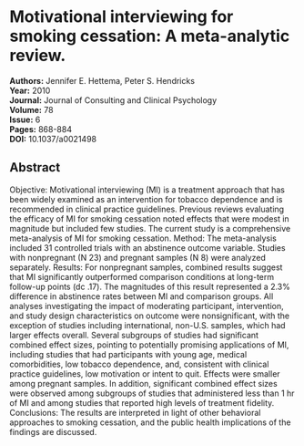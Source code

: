 # Motivational interviewing for smoking cessation: A meta-analytic review.

**Authors:** Jennifer E. Hettema, Peter S. Hendricks  
**Year:** 2010  
**Journal:** Journal of Consulting and Clinical Psychology  
**Volume:** 78  
**Issue:** 6  
**Pages:** 868-884  
**DOI:** 10.1037/a0021498  

## Abstract
Objective: Motivational interviewing (MI) is a treatment approach that has been widely examined as an intervention for tobacco dependence and is recommended in clinical practice guidelines. Previous reviews evaluating the efficacy of MI for smoking cessation noted effects that were modest in magnitude but included few studies. The current study is a comprehensive meta-analysis of MI for smoking cessation. Method: The meta-analysis included 31 controlled trials with an abstinence outcome variable. Studies with nonpregnant (N 23) and pregnant samples (N 8) were analyzed separately. Results: For nonpregnant samples, combined results suggest that MI significantly outperformed comparison conditions at long-term follow-up points (dc .17). The magnitudes of this result represented a 2.3% difference in abstinence rates between MI and comparison groups. All analyses investigating the impact of moderating participant, intervention, and study design characteristics on outcome were nonsignificant, with the exception of studies including international, non-U.S. samples, which had larger effects overall. Several subgroups of studies had significant combined effect sizes, pointing to potentially promising applications of MI, including studies that had participants with young age, medical comorbidities, low tobacco dependence, and, consistent with clinical practice guidelines, low motivation or intent to quit. Effects were smaller among pregnant samples. In addition, significant combined effect sizes were observed among subgroups of studies that administered less than 1 hr of MI and among studies that reported high levels of treatment fidelity. Conclusions: The results are interpreted in light of other behavioral approaches to smoking cessation, and the public health implications of the findings are discussed.

